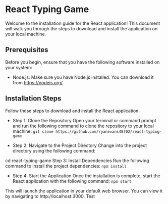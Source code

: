 # React Typing Game
Welcome to the installation guide for the React application! This document will walk you through the steps to download and install the application on your local machine.

## Prerequisites
Before you begin, ensure that you have the following software installed on your system:

* Node.js: Make sure you have Node.js installed. You can download it from https://nodejs.org/
## Installation Steps
Follow these steps to download and install the React application:

* Step 1: Clone the Repository
Open your terminal or command prompt and run the following command to clone the repository to your local machine:
```git clone https://github.com/ryanevans48702/react-typing-game```

* Step 2: Navigate to the Project Directory
Change into the project directory using the following command:

cd react-typing-game
Step 3: Install Dependencies
Run the following command to install the project dependencies:
```npm install```

* Step 4: Start the Application
Once the installation is complete, start the React application with the following command: ```npm start```

This will launch the application in your default web browser. You can view it by navigating to http://localhost:3000.
Test
